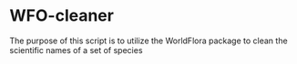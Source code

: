 # WFO-cleaner
The purpose of this script is to utilize the WorldFlora package to clean the scientific names of a set of species
